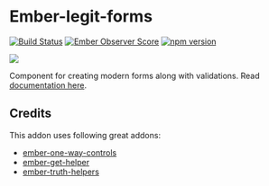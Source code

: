 # Ember-legit-forms

[![Build Status](https://travis-ci.org/jbandura/ember-legit-forms.svg?branch=master)](https://travis-ci.org/jbandura/ember-legit-forms)
[![Ember Observer Score](http://emberobserver.com/badges/ember-legit-forms.svg)](http://emberobserver.com/addons/ember-legit-forms)
[![npm version](https://badge.fury.io/js/ember-legit-forms.svg)](https://badge.fury.io/js/ember-legit-forms)

![](https://raw.githubusercontent.com/jbandura/ember-legit-forms/master/github.png)

Component for creating modern forms along with validations. Read [documentation here](http://jbandura.github.io/ember-legit-forms-docs).

## Credits
This addon uses following great addons:

- [ember-one-way-controls](https://github.com/dockyard/ember-one-way-controls)
- [ember-get-helper](https://github.com/jmurphyau/ember-get-helper)
- [ember-truth-helpers](https://github.com/jmurphyau/ember-truth-helpers)
